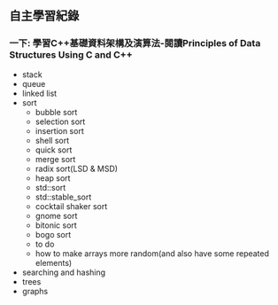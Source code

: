## 自主學習紀錄
### 一下: 學習C++基礎資料架構及演算法-閱讀Principles of Data Structures Using C and C++
* stack
* queue
* linked list
* sort
  * bubble sort
  * selection sort
  * insertion sort
  * shell sort
  * quick sort
  * merge sort
  * radix sort(LSD & MSD)
  * heap sort
  * std::sort
  * std::stable_sort
  * cocktail shaker sort
  * gnome sort
  * bitonic sort
  * bogo sort
  * to do
   * how to make arrays more random(and also have some repeated elements)
* searching and hashing
* trees
* graphs
